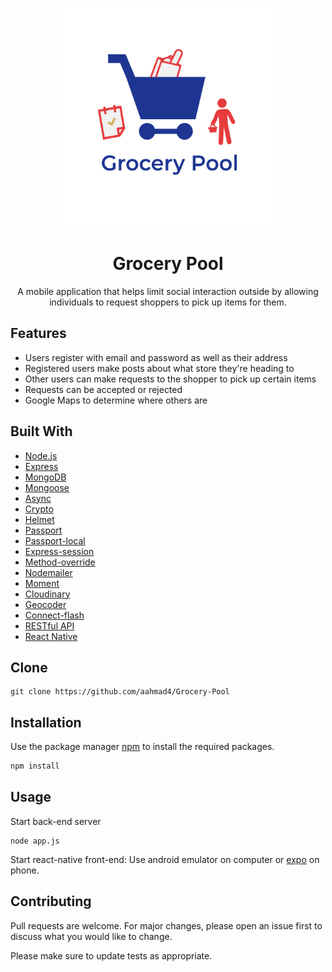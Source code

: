 <p align="center"> 
  <img src="logo.png" align="" alt="Logo" height="350px" width="350px">
</p>
 
<h1 align="center">Grocery Pool</h1> 

<p align="center">
A mobile application that helps limit social interaction outside by allowing individuals to request shoppers to pick up items for them.
</p>

## Features 

* Users register with email and password as well as their address
* Registered users make posts about what store they're heading to
* Other users can make requests to the shopper to pick up certain items
* Requests can be accepted or rejected
* Google Maps to determine where others are

## Built With

* [Node.js](https://nodejs.org/)
* [Express](https://expressjs.com/)
* [MongoDB](https://www.mongodb.com/)
* [Mongoose](http://mongoosejs.com/)
* [Async](http://caolan.github.io/async/)
* [Crypto](https://nodejs.org/api/crypto.html#crypto_crypto)
* [Helmet](https://helmetjs.github.io/)
* [Passport](http://www.passportjs.org/)
* [Passport-local](https://github.com/jaredhanson/passport-local#passport-local)
* [Express-session](https://github.com/expressjs/session#express-session)
* [Method-override](https://github.com/expressjs/method-override#method-override)
* [Nodemailer](https://nodemailer.com/about/)
* [Moment](https://momentjs.com/)
* [Cloudinary](https://cloudinary.com/)
* [Geocoder](https://github.com/wyattdanger/geocoder#geocoder)
* [Connect-flash](https://github.com/jaredhanson/connect-flash#connect-flash)
* [RESTful API](https://restfulapi.net/)
* [React Native](https://reactnative.dev/)

## Clone

```
git clone https://github.com/aahmad4/Grocery-Pool
```

## Installation

Use the package manager [npm](https://www.npmjs.com/) to install the required packages.

```bash
npm install 
```

## Usage

Start back-end server
```
node app.js
```
Start react-native front-end: Use android emulator on computer or [expo](https://expo.io/) on phone.


## Contributing

Pull requests are welcome. For major changes, please open an issue first to discuss what you would like to change.

Please make sure to update tests as appropriate.

